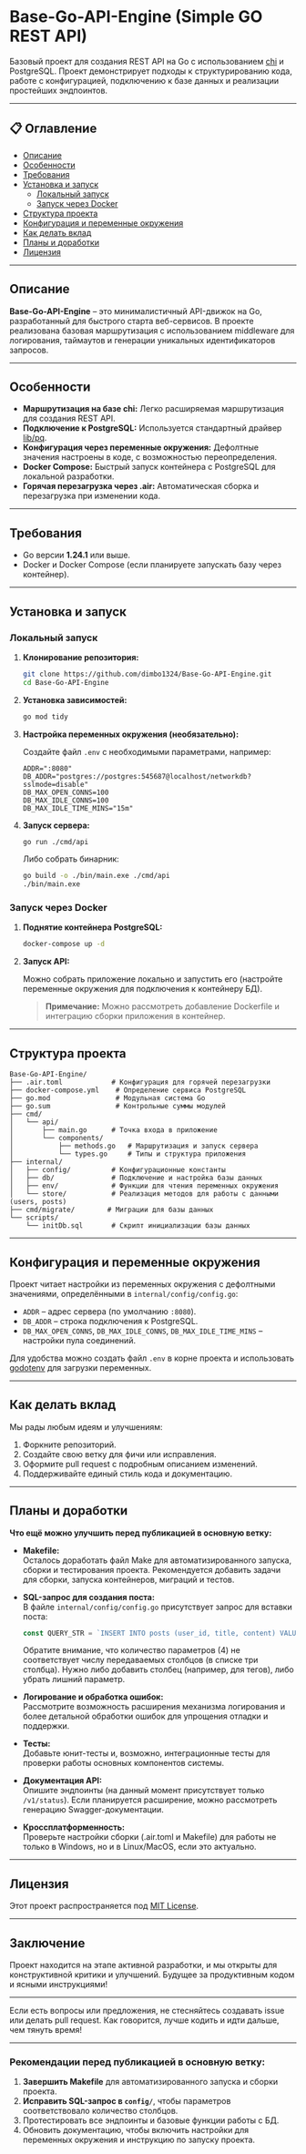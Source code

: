 # Base-Go-API-Engine (Simple GO REST API)

Базовый проект для создания REST API на Go с использованием [chi](https://github.com/go-chi/chi) и PostgreSQL. Проект демонстрирует подходы к структурированию кода, работе с конфигурацией, подключению к базе данных и реализации простейших эндпоинтов.

---

## 📋 Оглавление

- [Описание](#описание)
- [Особенности](#особенности)
- [Требования](#требования)
- [Установка и запуск](#установка-и-запуск)
  - [Локальный запуск](#локальный-запуск)
  - [Запуск через Docker](#запуск-чрез-docker)
- [Структура проекта](#структура-проекта)
- [Конфигурация и переменные окружения](#конфигурация-и-переменные-окружения)
- [Как делать вклад](#как-делать-вклад)
- [Планы и доработки](#планы-и-доработки)
- [Лицензия](#лицензия)

---

## Описание

**Base-Go-API-Engine** – это минималистичный API-движок на Go, разработанный для быстрого старта веб-сервисов. В проекте реализована базовая маршрутизация с использованием middleware для логирования, таймаутов и генерации уникальных идентификаторов запросов.

---

## Особенности

- **Маршрутизация на базе chi:** Легко расширяемая маршрутизация для создания REST API.
- **Подключение к PostgreSQL:** Используется стандартный драйвер [lib/pq](https://github.com/lib/pq).
- **Конфигурация через переменные окружения:** Дефолтные значения настроены в коде, с возможностью переопределения.
- **Docker Compose:** Быстрый запуск контейнера с PostgreSQL для локальной разработки.
- **Горячая перезагрузка через .air:** Автоматическая сборка и перезагрузка при изменении кода.

---

## Требования

- Go версии **1.24.1** или выше.
- Docker и Docker Compose (если планируете запускать базу через контейнер).

---

## Установка и запуск

### Локальный запуск

1. **Клонирование репозитория:**

   ```bash
   git clone https://github.com/dimbo1324/Base-Go-API-Engine.git
   cd Base-Go-API-Engine
   ```

2. **Установка зависимостей:**

   ```bash
   go mod tidy
   ```

3. **Настройка переменных окружения (необязательно):**

   Создайте файл `.env` с необходимыми параметрами, например:

   ```env
   ADDR=":8080"
   DB_ADDR="postgres://postgres:545687@localhost/networkdb?sslmode=disable"
   DB_MAX_OPEN_CONNS=100
   DB_MAX_IDLE_CONNS=100
   DB_MAX_IDLE_TIME_MINS="15m"
   ```

4. **Запуск сервера:**

   ```bash
   go run ./cmd/api
   ```

   Либо собрать бинарник:

   ```bash
   go build -o ./bin/main.exe ./cmd/api
   ./bin/main.exe
   ```

### Запуск через Docker

1. **Поднятие контейнера PostgreSQL:**

   ```bash
   docker-compose up -d
   ```

2. **Запуск API:**

   Можно собрать приложение локально и запустить его (настройте переменные окружения для подключения к контейнеру БД).

   > **Примечание:** Можно рассмотреть добавление Dockerfile и интеграцию сборки приложения в контейнер.

---

## Структура проекта

```plaintext
Base-Go-API-Engine/
├── .air.toml            # Конфигурация для горячей перезагрузки
├── docker-compose.yml    # Определение сервиса PostgreSQL
├── go.mod                # Модульная система Go
├── go.sum                # Контрольные суммы модулей
├── cmd/
│   └── api/
│       ├── main.go      # Точка входа в приложение
│       └── components/
│           ├── methods.go   # Маршрутизация и запуск сервера
│           └── types.go     # Типы и структура приложения
├── internal/
│   ├── config/          # Конфигурационные константы
│   ├── db/              # Подключение и настройка базы данных
│   ├── env/             # Функции для чтения переменных окружения
│   └── store/           # Реализация методов для работы с данными (users, posts)
├── cmd/migrate/        # Миграции для базы данных
└── scripts/
    └── initDb.sql       # Скрипт инициализации базы данных
```

---

## Конфигурация и переменные окружения

Проект читает настройки из переменных окружения с дефолтными значениями, определёнными в `internal/config/config.go`:

- `ADDR` – адрес сервера (по умолчанию `:8080`).
- `DB_ADDR` – строка подключения к PostgreSQL.
- `DB_MAX_OPEN_CONNS`, `DB_MAX_IDLE_CONNS`, `DB_MAX_IDLE_TIME_MINS` – настройки пула соединений.

Для удобства можно создать файл `.env` в корне проекта и использовать [godotenv](https://github.com/joho/godotenv) для загрузки переменных.

---

## Как делать вклад

Мы рады любым идеям и улучшениям:

1. Форкните репозиторий.
2. Создайте свою ветку для фичи или исправления.
3. Оформите pull request с подробным описанием изменений.
4. Поддерживайте единый стиль кода и документацию.

---

## Планы и доработки

**Что ещё можно улучшить перед публикацией в основную ветку:**

- **Makefile:**  
  Осталось доработать файл Make для автоматизированного запуска, сборки и тестирования проекта. Рекомендуется добавить задачи для сборки, запуска контейнеров, миграций и тестов.

- **SQL-запрос для создания поста:**  
  В файле `internal/config/config.go` присутствует запрос для вставки поста:
  ```go
  const QUERY_STR = `INSERT INTO posts (user_id, title, content) VALUES ($1, $2, $3, $4) returning id, created_at, updated_at`
  ```
  Обратите внимание, что количество параметров (4) не соответствует числу передаваемых столбцов (в списке три столбца). Нужно либо добавить столбец (например, для тегов), либо убрать лишний параметр.

- **Логирование и обработка ошибок:**  
  Рассмотрите возможность расширения механизма логирования и более детальной обработки ошибок для упрощения отладки и поддержки.

- **Тесты:**  
  Добавьте юнит-тесты и, возможно, интеграционные тесты для проверки работы основных компонентов системы.

- **Документация API:**  
  Опишите эндпоинты (на данный момент присутствует только `/v1/status`). Если планируется расширение, можно рассмотреть генерацию Swagger-документации.

- **Кроссплатформенность:**  
  Проверьте настройки сборки (.air.toml и Makefile) для работы не только в Windows, но и в Linux/MacOS, если это актуально.

---

## Лицензия

Этот проект распространяется под [MIT License](LICENSE).

---

## Заключение

Проект находится на этапе активной разработки, и мы открыты для конструктивной критики и улучшений. Будущее за продуктивным кодом и ясными инструкциями!

---

Если есть вопросы или предложения, не стесняйтесь создавать issue или делать pull request. Как говорится, лучше кодить и идти дальше, чем тянуть время!

---

### Рекомендации перед публикацией в основную ветку:

1. **Завершить Makefile** для автоматизированного запуска и сборки проекта.  
2. **Исправить SQL-запрос в `config/`**, чтобы параметров соответствовало количество столбцов.  
3. Протестировать все эндпоинты и базовые функции работы с БД.  
4. Обновить документацию, чтобы включить настройки для переменных окружения и инструкцию по запуску проекта.